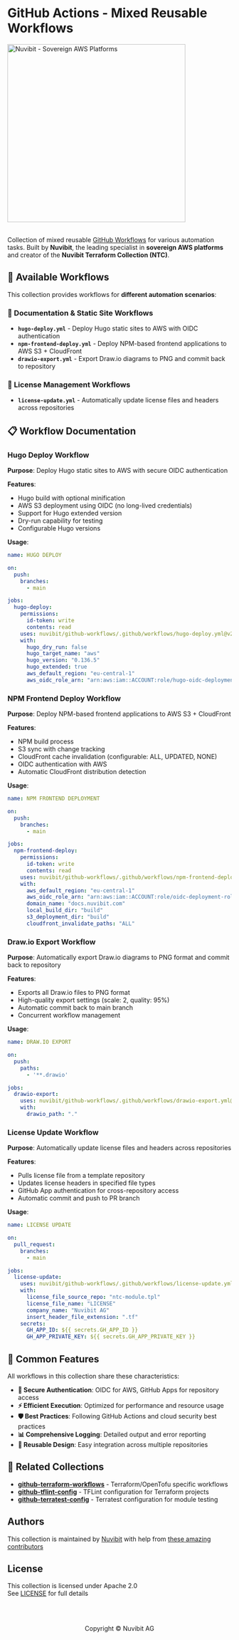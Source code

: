 # GitHub Actions - Mixed Reusable Workflows

<!-- LOGO -->
<picture>
  <source media="(prefers-color-scheme: dark)" srcset="https://nuvibit.com/images/logo/logo-nuvibit-banner.png">
  <source media="(prefers-color-scheme: light)" srcset="https://nuvibit.com/images/logo/logo-nuvibit-banner-dark.png">
  <img alt="Nuvibit - Sovereign AWS Platforms" src="https://nuvibit.com/images/logo/logo-nuvibit-banner.png" width="400">
</picture>
<br/>
<br/>

<!-- DESCRIPTION -->
Collection of mixed reusable [GitHub Workflows](https://docs.github.com/en/actions/learn-github-actions/) for various automation tasks. 
Built by **Nuvibit**, the leading specialist in **sovereign AWS platforms** and creator of the **Nuvibit Terraform Collection (NTC)**.

## 🚀 **Available Workflows**

This collection provides workflows for **different automation scenarios**:

### **📄 Documentation & Static Site Workflows**
- **`hugo-deploy.yml`** - Deploy Hugo static sites to AWS with OIDC authentication
- **`npm-frontend-deploy.yml`** - Deploy NPM-based frontend applications to AWS S3 + CloudFront
- **`drawio-export.yml`** - Export Draw.io diagrams to PNG and commit back to repository

### **📜 License Management Workflows**
- **`license-update.yml`** - Automatically update license files and headers across repositories

## 📋 **Workflow Documentation**

### Hugo Deploy Workflow
**Purpose**: Deploy Hugo static sites to AWS with secure OIDC authentication

**Features**:
- Hugo build with optional minification
- AWS S3 deployment using OIDC (no long-lived credentials)
- Support for Hugo extended version
- Dry-run capability for testing
- Configurable Hugo versions

**Usage**:
```yaml
name: HUGO DEPLOY

on:
  push:
    branches:
      - main

jobs:
  hugo-deploy:
    permissions:
      id-token: write
      contents: read
    uses: nuvibit/github-workflows/.github/workflows/hugo-deploy.yml@v2
    with:
      hugo_dry_run: false
      hugo_target_name: "aws"
      hugo_version: "0.136.5"
      hugo_extended: true
      aws_default_region: "eu-central-1"
      aws_oidc_role_arn: "arn:aws:iam::ACCOUNT:role/hugo-oidc-deployment-role"
```

### NPM Frontend Deploy Workflow
**Purpose**: Deploy NPM-based frontend applications to AWS S3 + CloudFront

**Features**:
- NPM build process
- S3 sync with change tracking
- CloudFront cache invalidation (configurable: ALL, UPDATED, NONE)
- OIDC authentication with AWS
- Automatic CloudFront distribution detection

**Usage**:
```yaml
name: NPM FRONTEND DEPLOYMENT

on:
  push:
    branches:
      - main

jobs:
  npm-frontend-deploy:
    permissions:
      id-token: write
      contents: read
    uses: nuvibit/github-workflows/.github/workflows/npm-frontend-deploy.yml@v2
    with:
      aws_default_region: "eu-central-1"
      aws_oidc_role_arn: "arn:aws:iam::ACCOUNT:role/oidc-deployment-role"
      domain_name: "docs.nuvibit.com"
      local_build_dir: "build"
      s3_deployment_dir: "build"
      cloudfront_invalidate_paths: "ALL"
```

### Draw.io Export Workflow
**Purpose**: Automatically export Draw.io diagrams to PNG format and commit back to repository

**Features**:
- Exports all Draw.io files to PNG format
- High-quality export settings (scale: 2, quality: 95%)
- Automatic commit back to main branch
- Concurrent workflow management

**Usage**:
```yaml
name: DRAW.IO EXPORT

on:
  push:
    paths:
      - '**.drawio'

jobs:
  drawio-export:
    uses: nuvibit/github-workflows/.github/workflows/drawio-export.yml@v2
    with:
      drawio_path: "."
```

### License Update Workflow
**Purpose**: Automatically update license files and headers across repositories

**Features**:
- Pulls license file from a template repository
- Updates license headers in specified file types
- GitHub App authentication for cross-repository access
- Automatic commit and push to PR branch

**Usage**:
```yaml
name: LICENSE UPDATE

on:
  pull_request:
    branches:
      - main

jobs:
  license-update:
    uses: nuvibit/github-workflows/.github/workflows/license-update.yml@v2
    with:
      license_file_source_repo: "ntc-module.tpl"
      license_file_name: "LICENSE"
      company_name: "Nuvibit AG"
      insert_header_file_extension: ".tf"
    secrets:
      GH_APP_ID: ${{ secrets.GH_APP_ID }}
      GH_APP_PRIVATE_KEY: ${{ secrets.GH_APP_PRIVATE_KEY }}
```

## 🔧 **Common Features**

All workflows in this collection share these characteristics:

- **🔐 Secure Authentication**: OIDC for AWS, GitHub Apps for repository access
- **⚡ Efficient Execution**: Optimized for performance and resource usage
- **🛡️ Best Practices**: Following GitHub Actions and cloud security best practices
- **📊 Comprehensive Logging**: Detailed output and error reporting
- **🔄 Reusable Design**: Easy integration across multiple repositories

## 🔗 **Related Collections**

- **[github-terraform-workflows](https://github.com/nuvibit/github-terraform-workflows)** - Terraform/OpenTofu specific workflows
- **[github-tflint-config](https://github.com/nuvibit/github-tflint-config)** - TFLint configuration for Terraform projects
- **[github-terratest-config](https://github.com/nuvibit/github-terratest-config)** - Terratest configuration for module testing

<!-- AUTHORS -->
## Authors
This collection is maintained by [Nuvibit](https://nuvibit.com) with help from [these amazing contributors](https://github.com/nuvibit/github-terraform-workflows/graphs/contributors)

<!-- LICENSE -->
## License
This collection is licensed under Apache 2.0
<br />
See [LICENSE](https://github.com/nuvibit/github-terraform-workflows/tree/master/LICENSE) for full details

<!-- COPYRIGHT -->
<br />
<br />
<p align="center">Copyright &copy; Nuvibit AG</p>